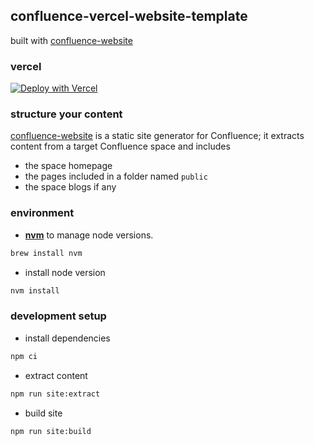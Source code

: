 ## confluence-vercel-website-template

built with [confluence-website](https://github.com/viqueen/confluence-website)

### vercel

[![Deploy with Vercel](https://vercel.com/button)](https://vercel.com/new/clone?repository-url=https://github.com/viquen/confluence-vercel-website-template&env=CONFLUENCE_USERNAME,CONFLUENCE_API_TOKEN,CONFLUENCE_SITE_NAME&envDescription=Your+Confluence+Username,Your+Confluence+API+Key,Your+Confluence+Site+Name)

### structure your content

[confluence-website](https://github.com/viqueen/confluence-website) is a static site generator for Confluence;
it extracts content from a target Confluence space and includes

- the space homepage
- the pages included in a folder named `public`
- the space blogs if any

### environment

- **[nvm](https://github.com/nvm-sh/nvm)** to manage node versions.

```bash
brew install nvm
```

- install node version

```bash
nvm install
```

### development setup

- install dependencies

```bash
npm ci
```

- extract content

```bash
npm run site:extract
```

- build site

```bash
npm run site:build
```